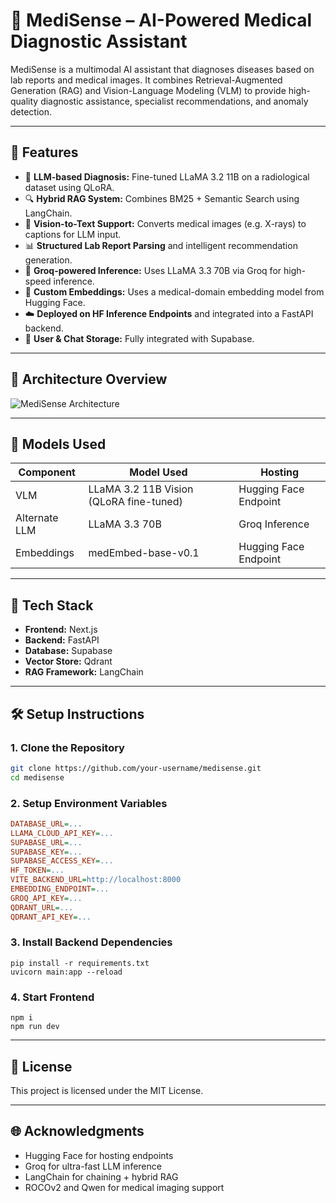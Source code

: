 # 🧠 MediSense – AI-Powered Medical Diagnostic Assistant

MediSense is a multimodal AI assistant that diagnoses diseases based on lab reports and medical images. It combines Retrieval-Augmented Generation (RAG) and Vision-Language Modeling (VLM) to provide high-quality diagnostic assistance, specialist recommendations, and anomaly detection.

---

## 🚀 Features

- 🧬 **LLM-based Diagnosis:** Fine-tuned LLaMA 3.2 11B on a radiological dataset using QLoRA.
- 🔍 **Hybrid RAG System:** Combines BM25 + Semantic Search using LangChain.
- 🩻 **Vision-to-Text Support:** Converts medical images (e.g. X-rays) to captions for LLM input.
- 📊 **Structured Lab Report Parsing** and intelligent recommendation generation.
- 💬 **Groq-powered Inference:** Uses LLaMA 3.3 70B via Groq for high-speed inference.
- 🧠 **Custom Embeddings:** Uses a medical-domain embedding model from Hugging Face.
- ☁️ **Deployed on HF Inference Endpoints** and integrated into a FastAPI backend.
- 🔐 **User & Chat Storage:** Fully integrated with Supabase.

---

## 🧱 Architecture Overview

![MediSense Architecture](https://ibb.co/DPVz7h9D)

---

## 🧠 Models Used

| Component          | Model Used                                | Hosting                     |
|-------------------|--------------------------------------------|-----------------------------|
| VLM               | LLaMA 3.2 11B Vision (QLoRA fine-tuned)    | Hugging Face Endpoint       |
| Alternate LLM     | LLaMA 3.3 70B                              | Groq Inference              |
| Embeddings        | medEmbed-base-v0.1                         | Hugging Face Endpoint       |

---

## 🧩 Tech Stack

- **Frontend:** Next.js
- **Backend:** FastAPI
- **Database:** Supabase
- **Vector Store:** Qdrant
- **RAG Framework:** LangChain

---

## 🛠️ Setup Instructions

### 1. Clone the Repository
```bash
git clone https://github.com/your-username/medisense.git
cd medisense
```

### 2. Setup Environment Variables
```ini
DATABASE_URL=...
LLAMA_CLOUD_API_KEY=...
SUPABASE_URL=...
SUPABASE_KEY=...
SUPABASE_ACCESS_KEY=...
HF_TOKEN=...
VITE_BACKEND_URL=http://localhost:8000
EMBEDDING_ENDPOINT=...
GROQ_API_KEY=...
QDRANT_URL=...
QDRANT_API_KEY=...
```

### 3. Install Backend Dependencies
```
pip install -r requirements.txt
uvicorn main:app --reload
```

### 4. Start Frontend
```
npm i
npm run dev
```

---

## 📄 License
This project is licensed under the MIT License.

---

## 🌐 Acknowledgments

- Hugging Face for hosting endpoints
- Groq for ultra-fast LLM inference
- LangChain for chaining + hybrid RAG
- ROCOv2 and Qwen for medical imaging support
